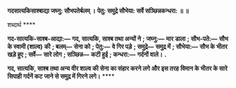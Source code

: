 **गदसात्यकिसाश्बाद्या जघ्नु: सौभपतेर्बलम् ।** **पेतु: समुद्रे सौभेया: सर्वे सञ्छिन्नकन्धरा: ॥ ॥** 

शब्दार्थ **** 

**गद-सात्यकि-साश्ब-आद्या:—** **गद, सात्यकि, साश्ब तथा अन्यों ने** **; जघ्नु:—** **मार डाला** **; सौभ-पते:—** **सौभ के स्वामी (शाल्व)** **की** **; बलम्—** **सेना को** **; पेतु:—** **वे गिर पड़े** **; समुद्रे—** **समुद्र में** **; सौभेया:—** **सौभ के भीतर खड़े हुए** **; सर्वे—** **सारे लोग** **; सञ्छिन्न—** **कटी हुई** **; कन्धरा:—** **गर्दनों वाले।** **.** 

**गद, सात्यकि, साश्ब तथा अन्य वीर शाल्व की सेना का संहार करने लगे और इस तरह** **विमान के भीतर के सारे सिपाही गर्दनें कट जाने से समुद्र में गिरने लगे।** **** 